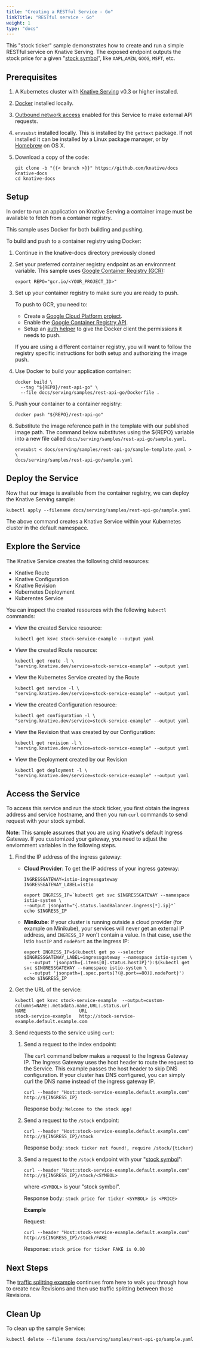 ```yaml
---
title: "Creating a RESTful Service - Go"
linkTitle: "RESTful service - Go"
weight: 1
type: "docs"
---
```


This "stock ticker" sample demonstrates how to create and run a simple RESTful
service on Knative Serving. The exposed endpoint outputs the stock price for a
given "[stock symbol](https://www.marketwatch.com/tools/quotes/lookup.asp)",
like `AAPL`,`AMZN`, `GOOG`, `MSFT`, etc.

## Prerequisites

1. A Kubernetes cluster with [Knative Serving](../../../install/README.md) v0.3
   or higher installed.
1. [Docker](https://docs.docker.com/get-started/#prepare-your-docker-environment)
   installed locally.
1. [Outbound network access](../../outbound-network-access.md) enabled for this
   Service to make external API requests.
1. `envsubst` installed locally. This is installed by the `gettext` package. If
   not installed it can be installed by a Linux package manager, or by
   [Homebrew](https://brew.sh/) on OS X.
1. Download a copy of the code:

   ```shell
   git clone -b "{{< branch >}}" https://github.com/knative/docs knative-docs
   cd knative-docs
   ```

## Setup

In order to run an application on Knative Serving a container image must be
available to fetch from a container registry.

This sample uses Docker for both building and pushing.

To build and push to a container registry using Docker:

1. Continue in the knative-docs directory previously cloned

2. Set your preferred container registry endpoint as an environment variable.
   This sample uses
   [Google Container Registry (GCR)](https://cloud.google.com/container-registry/):


    ```shell
    export REPO="gcr.io/<YOUR_PROJECT_ID>"
    ```

3. Set up your container registry to make sure you are ready to push.

   To push to GCR, you need to:

   - Create a
     [Google Cloud Platform project](https://cloud.google.com/resource-manager/docs/creating-managing-projects#creating_a_project).
   - Enable the
     [Google Container Registry API](https://console.cloud.google.com/apis/library/containerregistry.googleapis.com).
   - Setup an
     [auth helper](https://cloud.google.com/container-registry/docs/advanced-authentication#gcloud_as_a_docker_credential_helper)
     to give the Docker client the permissions it needs to push.

   If you are using a different container registry, you will want to follow the
   registry specific instructions for both setup and authorizing the image push.

4. Use Docker to build your application container:

   ```shell
   docker build \
     --tag "${REPO}/rest-api-go" \
     --file docs/serving/samples/rest-api-go/Dockerfile .
   ```

5. Push your container to a container registry:

   ```shell
   docker push "${REPO}/rest-api-go"
   ```

6. Substitute the image reference path in the template with our published image
   path. The command below substitutes using the \${REPO} variable into a new
   file called `docs/serving/samples/rest-api-go/sample.yaml`.

   ```shell
   envsubst < docs/serving/samples/rest-api-go/sample-template.yaml > \
   docs/serving/samples/rest-api-go/sample.yaml
   ```

## Deploy the Service

Now that our image is available from the container registry, we can deploy the
Knative Serving sample:

```shell
kubectl apply --filename docs/serving/samples/rest-api-go/sample.yaml
```

The above command creates a Knative Service within your Kubernetes cluster in
the default namespace.

## Explore the Service

The Knative Service creates the following child resources:

- Knative Route
- Knative Configuration
- Knative Revision
- Kubernetes Deployment
- Kuberentes Service

You can inspect the created resources with the following `kubectl` commands:

- View the created Service resource:

  ```shell
  kubectl get ksvc stock-service-example --output yaml
  ```

- View the created Route resource:

  ```shell
  kubectl get route -l \
  "serving.knative.dev/service=stock-service-example" --output yaml
  ```

- View the Kubernetes Service created by the Route

  ```shell
  kubectl get service -l \
  "serving.knative.dev/service=stock-service-example" --output yaml
  ```

- View the created Configuration resource:

  ```shell
  kubectl get configuration -l \
  "serving.knative.dev/service=stock-service-example" --output yaml
  ```

- View the Revision that was created by our Configuration:

  ```shell
  kubectl get revision -l \
  "serving.knative.dev/service=stock-service-example" --output yaml
  ```

- View the Deployment created by our Revision

  ```shell
  kubectl get deployment -l \
  "serving.knative.dev/service=stock-service-example" --output yaml
  ```

## Access the Service

To access this service and run the stock ticker, you first obtain the ingress
address and service hostname, and then you run `curl` commands to send request
with your stock symbol.

**Note**: This sample assumes that you are using Knative's default Ingress
Gateway. If you customized your gateway, you need to adjust the enviornment
variables in the following steps.

1. Find the IP address of the ingress gateway:

   - **Cloud Provider**: To get the IP address of your ingress gateway:

     ```shell
     INGRESSGATEWAY=istio-ingressgateway
     INGRESSGATEWAY_LABEL=istio

     export INGRESS_IP=`kubectl get svc $INGRESSGATEWAY --namespace istio-system \
     --output jsonpath="{.status.loadBalancer.ingress[*].ip}"`
     echo $INGRESS_IP
     ```

   - **Minikube**: If your cluster is running outside a cloud provider (for
     example on Minikube), your services will never get an external IP address,
     and `INGRESS_IP` won't contain a value. In that case, use the Istio
     `hostIP` and `nodePort` as the ingress IP:

     ```shell
     export INGRESS_IP=$(kubectl get po --selector $INGRESSGATEWAY_LABEL=ingressgateway --namespace istio-system \
       --output 'jsonpath={.items[0].status.hostIP}'):$(kubectl get svc $INGRESSGATEWAY --namespace istio-system \
       --output 'jsonpath={.spec.ports[?(@.port==80)].nodePort}')
     echo $INGRESS_IP
     ```

2. Get the URL of the service:

   ```shell
   kubectl get ksvc stock-service-example  --output=custom-columns=NAME:.metadata.name,URL:.status.url
   NAME                    URL
   stock-service-example   http://stock-service-example.default.example.com
   ```

3. Send requests to the service using `curl`:

   1. Send a request to the index endpoint:

      The `curl` command below makes a request to the Ingress Gateway IP. The
      Ingress Gateway uses the host header to route the request to the Service.
      This example passes the host header to skip DNS configuration. If your
      cluster has DNS configured, you can simply curl the DNS name instead of
      the ingress gateway IP.

      ```shell
      curl --header "Host:stock-service-example.default.example.com" http://${INGRESS_IP}
      ```

      Response body: `Welcome to the stock app!`

   2. Send a request to the `/stock` endpoint:

      ```shell
      curl --header "Host:stock-service-example.default.example.com" http://${INGRESS_IP}/stock
      ```

      Response body: `stock ticker not found!, require /stock/{ticker}`

   3. Send a request to the `/stock` endpoint with your
      "[stock symbol](https://www.marketwatch.com/tools/quotes/lookup.asp)":

      ```shell
      curl --header "Host:stock-service-example.default.example.com" http://${INGRESS_IP}/stock/<SYMBOL>
      ```

      where `<SYMBOL>` is your "stock symbol".

      Response body: `stock price for ticker <SYMBOL> is <PRICE>`

      **Example**

      Request:

      ```shell
      curl --header "Host:stock-service-example.default.example.com" http://${INGRESS_IP}/stock/FAKE
      ```

      Response: `stock price for ticker FAKE is 0.00`

## Next Steps

The [traffic splitting example](../traffic-splitting/README.md) continues from
here to walk you through how to create new Revisions and then use traffic
splitting between those Revisions.

## Clean Up

To clean up the sample Service:

```shell
kubectl delete --filename docs/serving/samples/rest-api-go/sample.yaml
```
